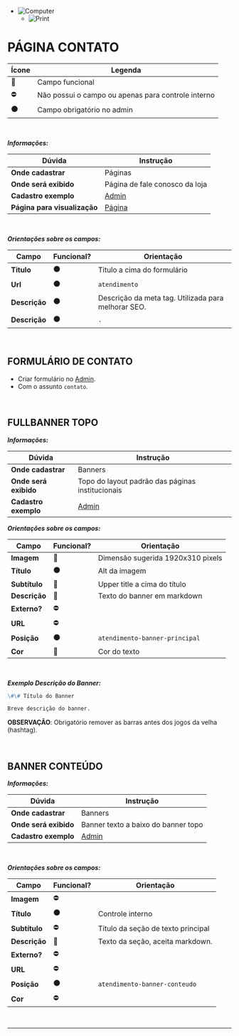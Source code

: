 - ![Computer](../images/prints/computer.png)
  - ![Print](../images/prints/06-fale-conosco.png)

# PÁGINA CONTATO

| Ícone               | Legenda                                            |
| ------------------- | -------------------------------------------------- |
| :large_blue_circle: | Campo funcional                                    |
| :no_entry:          | Não possui o campo ou apenas para controle interno |
| :black_circle:      | Campo obrigatório no admin                         |

&nbsp;

**_Informações:_**

| Dúvida                       | Instrução                                                                |
| ---------------------------- | ------------------------------------------------------------------------ |
| **Onde cadastrar**           | Páginas                                                                  |
| **Onde será exibido**        | Página de fale conosco da loja                                           |
| **Cadastro exemplo**         | [Admin](https://template2.vnda.dev/admin/paginas/editar?id=atendimento)  |
| **Página para visualização** | [Página](https://template2.vnda.dev/p/atendimento)                       |

&nbsp;

**_Orientações sobre os campos:_**

| Campo         | Funcional?     | Orientação                                          |
| ------------- | -------------- | --------------------------------------------------- |
| **Titulo**    | :black_circle: | Titulo a cima do formulário                         |
| **Url**       | :black_circle: | `atendimento`                                       |
| **Descrição** | :black_circle: | Descrição da meta tag. Utilizada para melhorar SEO. |
| **Descrição** | :black_circle: | `.`                                                 |

&nbsp;

## FORMULÁRIO DE CONTATO

- Criar formulário no [Admin](https://template2.vnda.dev/admin/config/mensagens-e-avisos/forms).
- Com o assunto `contato`.

&nbsp;

## FULLBANNER TOPO

**_Informações:_**

| Dúvida                | Instrução                                                     |
| --------------------- | ------------------------------------------------------------- |
| **Onde cadastrar**    | Banners                                                       |
| **Onde será exibido** | Topo do layout padrão das páginas institucionais              |
| **Cadastro exemplo**  | [Admin](https://template2.vnda.dev/admin/banner/editar?id=56) |

**_Orientações sobre os campos:_**

| Campo         | Funcional?          | Orientação                        |
| ------------- | ------------------- | --------------------------------- |
| **Imagem**    | :large_blue_circle: | Dimensão sugerida 1920x310 pixels |
| **Título**    | :black_circle:      | Alt da imagem                     |
| **Subtítulo** | :large_blue_circle: | Upper title a cima do título      |
| **Descrição** | :large_blue_circle: | Texto do banner em markdown       |
| **Externo?**  | :no_entry:          |                                   |
| **URL**       | :no_entry:          |                                   |
| **Posição**   | :black_circle:      | `atendimento-banner-principal`    |
| **Cor**       | :large_blue_circle: | Cor do texto                      |

&nbsp;

**_Exemplo Descrição do Banner:_**

```md
\#\# Título do Banner

Breve descrição do banner.
```

**OBSERVAÇÃO**: Obrigatório remover as barras antes dos jogos da velha (hashtag).

&nbsp;

## BANNER CONTEÚDO

**_Informações:_**

| Dúvida                | Instrução                                                     |
| --------------------- | ------------------------------------------------------------- |
| **Onde cadastrar**    | Banners                                                       |
| **Onde será exibido** | Banner texto a baixo do banner topo                           |
| **Cadastro exemplo**  | [Admin](https://template2.vnda.dev/admin/banner/editar?id=57) |

&nbsp;

**_Orientações sobre os campos:_**

| Campo         | Funcional?          | Orientação                         |
| ------------- | ------------------- | ---------------------------------- |
| **Imagem**    | :no_entry:          |                                    |
| **Título**    | :black_circle:      | Controle interno                   |
| **Subtítulo** | :no_entry:          | Título da seção de texto principal |
| **Descrição** | :large_blue_circle: | Texto da seção, aceita markdown.   |
| **Externo?**  | :no_entry:          |                                    |
| **URL**       | :no_entry:          |                                    |
| **Posição**   | :black_circle:      | `atendimento-banner-conteudo`      |
| **Cor**       | :no_entry:          |                                    |

&nbsp;

***
